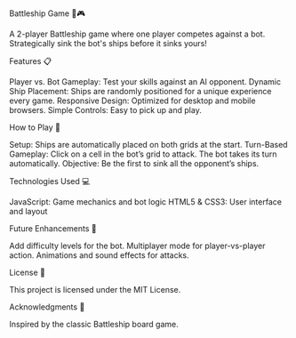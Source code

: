 Battleship Game 🚢🎮

A 2-player Battleship game where one player competes against a bot. Strategically sink the bot's ships before it sinks yours!

Features 📋

Player vs. Bot Gameplay: Test your skills against an AI opponent.
Dynamic Ship Placement: Ships are randomly positioned for a unique experience every game.
Responsive Design: Optimized for desktop and mobile browsers.
Simple Controls: Easy to pick up and play.

How to Play 🎯

Setup: Ships are automatically placed on both grids at the start.
Turn-Based Gameplay:
Click on a cell in the bot’s grid to attack.
The bot takes its turn automatically.
Objective: Be the first to sink all the opponent’s ships.

Technologies Used 💻

JavaScript: Game mechanics and bot logic
HTML5 & CSS3: User interface and layout

Future Enhancements 🔮

Add difficulty levels for the bot.
Multiplayer mode for player-vs-player action.
Animations and sound effects for attacks.

License 📄

This project is licensed under the MIT License.

Acknowledgments 🙌

Inspired by the classic Battleship board game.
